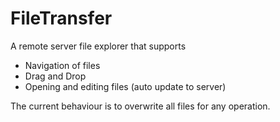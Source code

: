# FileTransfer

A remote server file explorer that supports
- Navigation of files
- Drag and Drop
- Opening and editing files (auto update to server)

The current behaviour is to overwrite all files for any operation.
